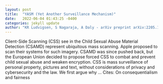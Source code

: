 ```yaml
---
layout: post
title:  "YASM (Yet Another Surveillance Mechanism)"
date:   2022-06-04 01:43:25 -0400
categories: jekyll update
author: "KR Ludvigsen, S Nagaraja, A Daly - arXiv preprint arXiv:2205.14601, 2022"
---
```

Client-Side Scanning (CSS) see in the Child Sexual Abuse Material Detection (CSAMD) represent ubiquitous mass scanning. Apple proposed to scan their systems for such imagery. CSAMD was since pushed back, but the European Union decided to propose forced CSS to combat and prevent child sexual abuse and weaken encryption. CSS is mass surveillance of personal property, pictures and text, without considerations of privacy and cybersecurity and the law. We first argue why … Cites: ‪On consequentialism and fairness‬